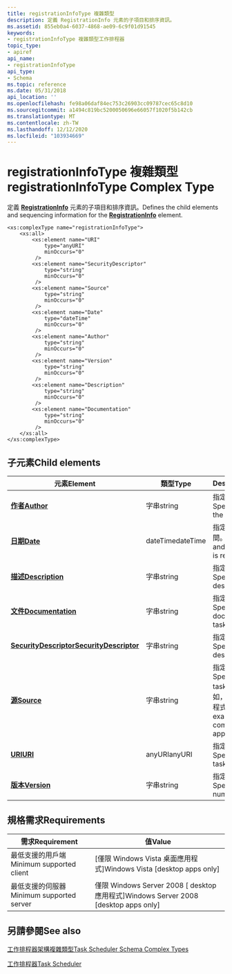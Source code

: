 ```yaml
---
title: registrationInfoType 複雜類型
description: 定義 RegistrationInfo 元素的子項目和排序資訊。
ms.assetid: 855eb0a4-6037-4868-ae09-6c9f01d91545
keywords:
- registrationInfoType 複雜類型工作排程器
topic_type:
- apiref
api_name:
- registrationInfoType
api_type:
- Schema
ms.topic: reference
ms.date: 05/31/2018
api_location: ''
ms.openlocfilehash: fe98a06daf84ec753c26903cc09787cec65c8d10
ms.sourcegitcommit: a1494c819bc5200050696e66057f1020f5b142cb
ms.translationtype: MT
ms.contentlocale: zh-TW
ms.lasthandoff: 12/12/2020
ms.locfileid: "103934669"
---
```

# <a name="registrationinfotype-complex-type"></a><span data-ttu-id="dd79f-104">registrationInfoType 複雜類型</span><span class="sxs-lookup"><span data-stu-id="dd79f-104">registrationInfoType Complex Type</span></span>

<span data-ttu-id="dd79f-105">定義 [**RegistrationInfo**](taskschedulerschema-registrationinfo-tasktype-element.md) 元素的子項目和排序資訊。</span><span class="sxs-lookup"><span data-stu-id="dd79f-105">Defines the child elements and sequencing information for the [**RegistrationInfo**](taskschedulerschema-registrationinfo-tasktype-element.md) element.</span></span>

``` syntax
<xs:complexType name="registrationInfoType">
    <xs:all>
        <xs:element name="URI"
            type="anyURI"
            minOccurs="0"
         />
        <xs:element name="SecurityDescriptor"
            type="string"
            minOccurs="0"
         />
        <xs:element name="Source"
            type="string"
            minOccurs="0"
         />
        <xs:element name="Date"
            type="dateTime"
            minOccurs="0"
         />
        <xs:element name="Author"
            type="string"
            minOccurs="0"
         />
        <xs:element name="Version"
            type="string"
            minOccurs="0"
         />
        <xs:element name="Description"
            type="string"
            minOccurs="0"
         />
        <xs:element name="Documentation"
            type="string"
            minOccurs="0"
         />
    </xs:all>
</xs:complexType>
```

## <a name="child-elements"></a><span data-ttu-id="dd79f-106">子元素</span><span class="sxs-lookup"><span data-stu-id="dd79f-106">Child elements</span></span>



| <span data-ttu-id="dd79f-107">元素</span><span class="sxs-lookup"><span data-stu-id="dd79f-107">Element</span></span>                                                                                           | <span data-ttu-id="dd79f-108">類型</span><span class="sxs-lookup"><span data-stu-id="dd79f-108">Type</span></span>     | <span data-ttu-id="dd79f-109">Description</span><span class="sxs-lookup"><span data-stu-id="dd79f-109">Description</span></span>                                                                                                        |
|---------------------------------------------------------------------------------------------------|----------|--------------------------------------------------------------------------------------------------------------------|
| [<span data-ttu-id="dd79f-110">**作者**</span><span class="sxs-lookup"><span data-stu-id="dd79f-110">**Author**</span></span>](taskschedulerschema-author-registrationinfotype-element.md)                         | <span data-ttu-id="dd79f-111">字串</span><span class="sxs-lookup"><span data-stu-id="dd79f-111">string</span></span>   | <span data-ttu-id="dd79f-112">指定工作的作者。</span><span class="sxs-lookup"><span data-stu-id="dd79f-112">Specifies the author of the task.</span></span><br/>                                                                       |
| [<span data-ttu-id="dd79f-113">**日期**</span><span class="sxs-lookup"><span data-stu-id="dd79f-113">**Date**</span></span>](taskschedulerschema-date-registrationinfotype-element.md)                             | <span data-ttu-id="dd79f-114">dateTime</span><span class="sxs-lookup"><span data-stu-id="dd79f-114">dateTime</span></span> | <span data-ttu-id="dd79f-115">指定註冊工作的日期和時間。</span><span class="sxs-lookup"><span data-stu-id="dd79f-115">Specifies the date and time when the task is registered.</span></span><br/>                                                |
| [<span data-ttu-id="dd79f-116">**描述**</span><span class="sxs-lookup"><span data-stu-id="dd79f-116">**Description**</span></span>](taskschedulerschema-description-registrationinfotype-element.md)               | <span data-ttu-id="dd79f-117">字串</span><span class="sxs-lookup"><span data-stu-id="dd79f-117">string</span></span>   | <span data-ttu-id="dd79f-118">指定工作的描述。</span><span class="sxs-lookup"><span data-stu-id="dd79f-118">Specifies the description of the task.</span></span><br/>                                                                  |
| [<span data-ttu-id="dd79f-119">**文件**</span><span class="sxs-lookup"><span data-stu-id="dd79f-119">**Documentation**</span></span>](taskschedulerschema-documentation-registrationinfotype-element.md)           | <span data-ttu-id="dd79f-120">字串</span><span class="sxs-lookup"><span data-stu-id="dd79f-120">string</span></span>   | <span data-ttu-id="dd79f-121">指定工作的任何其他檔。</span><span class="sxs-lookup"><span data-stu-id="dd79f-121">Specifies any additional documentation for the task.</span></span><br/>                                                    |
| [<span data-ttu-id="dd79f-122">**SecurityDescriptor**</span><span class="sxs-lookup"><span data-stu-id="dd79f-122">**SecurityDescriptor**</span></span>](taskschedulerschema-securitydescriptor-registrationinfotype-element.md) | <span data-ttu-id="dd79f-123">字串</span><span class="sxs-lookup"><span data-stu-id="dd79f-123">string</span></span>   | <span data-ttu-id="dd79f-124">指定工作的安全描述項。</span><span class="sxs-lookup"><span data-stu-id="dd79f-124">Specifies the security descriptor of the task.</span></span><br/>                                                          |
| [<span data-ttu-id="dd79f-125">**源**</span><span class="sxs-lookup"><span data-stu-id="dd79f-125">**Source**</span></span>](taskschedulerschema-source-registrationinfotype-element.md)                         | <span data-ttu-id="dd79f-126">字串</span><span class="sxs-lookup"><span data-stu-id="dd79f-126">string</span></span>   | <span data-ttu-id="dd79f-127">指定工作源自的位置。</span><span class="sxs-lookup"><span data-stu-id="dd79f-127">Specifies where the task originated from.</span></span> <span data-ttu-id="dd79f-128">例如，從元件、服務、應用程式或使用者。</span><span class="sxs-lookup"><span data-stu-id="dd79f-128">For example, from a component, service, application, or user.</span></span><br/> |
| [<span data-ttu-id="dd79f-129">**URI**</span><span class="sxs-lookup"><span data-stu-id="dd79f-129">**URI**</span></span>](taskschedulerschema-uri-registrationinfotype-element.md)                               | <span data-ttu-id="dd79f-130">anyURI</span><span class="sxs-lookup"><span data-stu-id="dd79f-130">anyURI</span></span>   | <span data-ttu-id="dd79f-131">指定工作的 URI。</span><span class="sxs-lookup"><span data-stu-id="dd79f-131">Specifies the URI of the task.</span></span><br/>                                                                          |
| [<span data-ttu-id="dd79f-132">**版本**</span><span class="sxs-lookup"><span data-stu-id="dd79f-132">**Version**</span></span>](taskschedulerschema-version-registrationinfotype-element.md)                       | <span data-ttu-id="dd79f-133">字串</span><span class="sxs-lookup"><span data-stu-id="dd79f-133">string</span></span>   | <span data-ttu-id="dd79f-134">指定工作的版本號碼。</span><span class="sxs-lookup"><span data-stu-id="dd79f-134">Specifies the version number of the task.</span></span><br/>                                                               |



## <a name="requirements"></a><span data-ttu-id="dd79f-135">規格需求</span><span class="sxs-lookup"><span data-stu-id="dd79f-135">Requirements</span></span>



| <span data-ttu-id="dd79f-136">需求</span><span class="sxs-lookup"><span data-stu-id="dd79f-136">Requirement</span></span> | <span data-ttu-id="dd79f-137">值</span><span class="sxs-lookup"><span data-stu-id="dd79f-137">Value</span></span> |
|-------------------------------------|------------------------------------------------------|
| <span data-ttu-id="dd79f-138">最低支援的用戶端</span><span class="sxs-lookup"><span data-stu-id="dd79f-138">Minimum supported client</span></span><br/> | <span data-ttu-id="dd79f-139">\[僅限 Windows Vista 桌面應用程式\]</span><span class="sxs-lookup"><span data-stu-id="dd79f-139">Windows Vista \[desktop apps only\]</span></span><br/>       |
| <span data-ttu-id="dd79f-140">最低支援的伺服器</span><span class="sxs-lookup"><span data-stu-id="dd79f-140">Minimum supported server</span></span><br/> | <span data-ttu-id="dd79f-141">僅限 Windows Server 2008 \[ desktop 應用程式\]</span><span class="sxs-lookup"><span data-stu-id="dd79f-141">Windows Server 2008 \[desktop apps only\]</span></span><br/> |



## <a name="see-also"></a><span data-ttu-id="dd79f-142">另請參閱</span><span class="sxs-lookup"><span data-stu-id="dd79f-142">See also</span></span>

<dl> <dt>

[<span data-ttu-id="dd79f-143">工作排程器架構複雜類型</span><span class="sxs-lookup"><span data-stu-id="dd79f-143">Task Scheduler Schema Complex Types</span></span>](task-scheduler-schema-complex-types.md)
</dt> <dt>

[<span data-ttu-id="dd79f-144">工作排程器</span><span class="sxs-lookup"><span data-stu-id="dd79f-144">Task Scheduler</span></span>](task-scheduler-start-page.md)
</dt> </dl>

 

 





